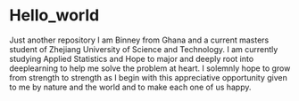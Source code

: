# Hello_world
Just another repository
I am Binney from Ghana and a current masters student of Zhejiang University of Science and Technology. I am currently studying Applied Statistics and Hope to major and deeply root into deeplearning to help me solve the problem at heart.
I solemnly hope to grow from strength to strength as I begin with this appreciative opportunity given to me by nature and the world and to make each one of us happy. 
